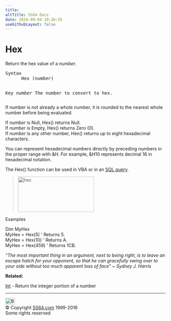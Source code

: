 ```yaml
---
title:
altTitle: SS64 Docs
date: 2016-09-04 19:26:55
useGithubLayout: false
---
```

<!-- #BeginLibraryItem "/Library/head_access.lbi" --><!-- #EndLibraryItem --><h1>Hex</h1>
<p>Return the hex value of a <i>number</i>.</p>
<pre>Syntax
      Hex (<i>number</i>)

Key
   <i>number</i>   The number to convert to hex.</pre>
<p>If number is not already a whole number, it is rounded to the nearest whole number before being evaluated.</p>
<p>If <i>number</i> is Null, Hex() returns Null.<br>
If <i>number</i> is Empty, Hex() returns Zero (0).<br>
If <i>number</i> is any other number, Hex() returns up to eight hexadecimal characters.</p>
<p>You can represent hexadecimal numbers directly by preceding numbers in the proper range with &amp;H. For example, &amp;H10 represents decimal 16 in hexadecimal notation.</p>
<p>The Hex() function can be used in VBA or in an <a href="syntax-functions.html">SQL query</a>.</p>
<blockquote>
<p><img src="hex.png" width="239" height="111" alt="hex"></p>
</blockquote>
<p>Examples</p>
<p class="code"> Dim MyHex<br>
MyHex = Hex(5) ' Returns 5.<br>
MyHex = Hex(10) ' Returns A.<br>
MyHex = Hex(459) ' Returns 1CB.</p>
<p class="quote"><i>“The most important thing in an argument, next to being right, is to leave an escape hatch for your opponent, so that he can gracefully swing over to your side without too much apparent loss of face” ~ Sydney J. Harris</i></p>
<p><b>Related:</b></p>
<p><a href="int.html">Int</a> - Return the integer portion of a number</p><!-- #BeginLibraryItem "/Library/foot_access.lbi" --><p>
<!-- access -->

<hr>
<div id="bl" class="footer"><a href="hex.html#"><img src="../images/top.png" width="30" height="22" alt="Back to the Top"></a></div>
<div id="br" class="footer, tagline">© Copyright <a href="http://ss64.com/">SS64.com</a> 1999-2016<br>
Some rights reserved</div><!-- #EndLibraryItem -->

